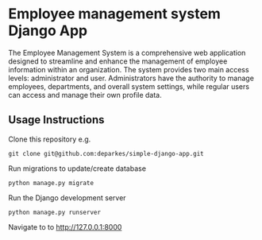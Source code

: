# Employee management system Django App
The Employee Management System is a comprehensive web application designed to streamline and enhance the management of employee information within an organization. The system provides two main access levels: administrator and user. Administrators have the authority to manage employees, departments, and overall system settings, while regular users can access and manage their own profile data.


## Usage Instructions
Clone this repository e.g.

```
git clone git@github.com:deparkes/simple-django-app.git
```  

Run migrations to update/create database
```
python manage.py migrate
```

Run the Django development server
```
python manage.py runserver
```

Navigate to to http://127.0.0.1:8000

